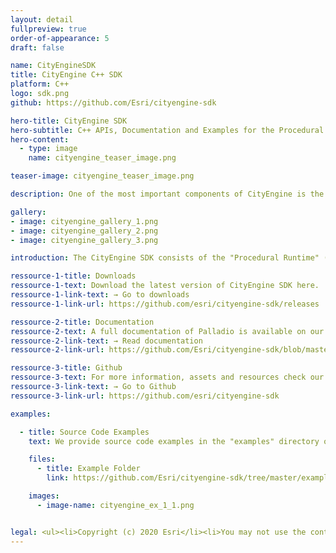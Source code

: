 ```yaml
---
layout: detail
fullpreview: true
order-of-appearance: 5
draft: false

name: CityEngineSDK
title: CityEngine C++ SDK
platform: C++
logo: sdk.png
github: https://github.com/Esri/cityengine-sdk

hero-title: CityEngine SDK
hero-subtitle: C++ APIs, Documentation and Examples for the Procedural Runtime (PRT)
hero-content:
  - type: image
    name: cityengine_teaser_image.png

teaser-image: cityengine_teaser_image.png

description: One of the most important components of CityEngine is the "Procedural Runtime" (PRT). It consumes Rule Packages (RPK) authored with CityEngine and generates the 3d geometry of building models.

gallery:
- image: cityengine_gallery_1.png
- image: cityengine_gallery_2.png
- image: cityengine_gallery_3.png

introduction: The CityEngine SDK consists of the "Procedural Runtime" (PRT) C++ APIs, documentation and source code examples. PRT consumes "Rule Packages" (RPK) authored within CityEngine and generates the 3d geometry of building models.<br/><br/>PRT can be used for the (1) development of custom importers and exporters for CityEngine, or to (2) create plugins for other 3D apps which need a procedural geometry engine.<br/><br/>For the first use case, this means that the SDK enables you to develop CityEngine plugins to read or write additional 3D geometry and image formats or your own proprietary 3D data format. An example is 3D printing where the STL geometry format is often needed. STL support is not provided out-of-the-box in CityEngine, but you can develop your own STL exporter as shown in the included examples below.<br/><br/>In the second use case, PRT is integrated into your own 3D applications taking full advantage of the procedural geometry generation without running CityEngine. PRT takes as input an initial geometry and then applies a given rule package (= CGA rules authored in CityEngine) to generate more detailed 3D geometry as output. For example, PRT can generate - based on given rules - a 3D model of a building out of a parcel polygon. This is how our plugins for e.g. Houdini operate in principle.

ressource-1-title: Downloads
ressource-1-text: Download the latest version of CityEngine SDK here.
ressource-1-link-text: → Go to downloads
ressource-1-link-url: https://github.com/esri/cityengine-sdk/releases

ressource-2-title: Documentation
ressource-2-text: A full documentation of Palladio is available on our github repository.
ressource-2-link-text: → Read documentation
ressource-2-link-url: https://github.com/Esri/cityengine-sdk/blob/master/README.md

ressource-3-title: Github
ressource-3-text: For more information, assets and resources check our Github repository.
ressource-3-link-text: → Go to Github
ressource-3-link-url: https://github.com/esri/cityengine-sdk

examples:

  - title: Source Code Examples
    text: We provide source code examples in the "examples" directory on github. Each example contains a README with detailed instructions how to build and use it:<ul><li>prt4cmd&colon; a simple command line utility to apply rule packages onto initial shapes and generate models.</li><li>stlenc&colon; demonstrates how to write a custom encoder, in this case for the STL geometry format.</li><li>stldec&colon; demonstrates how to write a custom decoder for the STL geometry format.</li></ul>

    files:
      - title: Example Folder
        link: https://github.com/Esri/cityengine-sdk/tree/master/examples

    images:
      - image-name: cityengine_ex_1_1.png


legal: <ul><li>Copyright (c) 2020 Esri</li><li>You may not use the content of this repository except in compliance with the following Licenses&colon;</li><li>All content in the "examples" directory tree is licensed under the APACHE 2.0 license. You may obtain a copy of this license at http://www.apache.org/licenses/LICENSE-2.0.</li><li>All other content is licensed under the Esri Terms of Use (also see Product-Specific Terms of Use).</li></ul>
---
```

